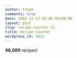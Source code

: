 ```yaml
---
author: troyh
comments: true
date: 2002-12-17 02:06:03+00:00
layout: post
slug: recipe-counter-11
title: Recipe Counter
wordpress_id: 1811
---
```


**46,000** recipes!
